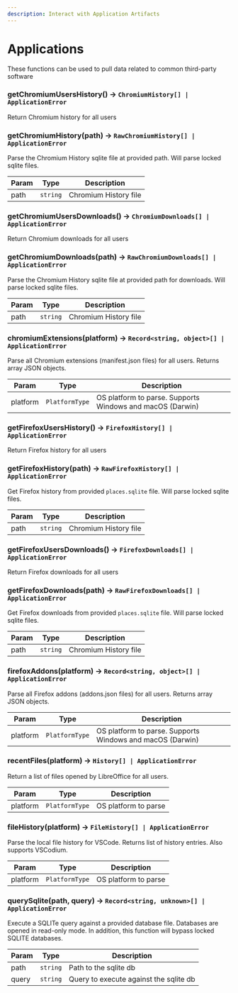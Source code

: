 ```yaml
---
description: Interact with Application Artifacts
---
```


# Applications

These functions can be used to pull data related to common third-party software

### getChromiumUsersHistory() -> `ChromiumHistory[] | ApplicationError`

Return Chromium history for all users

### getChromiumHistory(path) -> `RawChromiumHistory[] | ApplicationError`

Parse the Chromium History sqlite file at provided path. Will parse locked
sqlite files.

| Param | Type     | Description           |
| ----- | -------- | --------------------- |
| path  | `string` | Chromium History file |

### getChromiumUsersDownloads() -> `ChromiumDownloads[] | ApplicationError`

Return Chromium downloads for all users

### getChromiumDownloads(path) -> `RawChromiumDownloads[] | ApplicationError`

Parse the Chromium History sqlite file at provided path for downloads. Will
parse locked sqlite files.

| Param | Type     | Description           |
| ----- | -------- | --------------------- |
| path  | `string` | Chromium History file |

### chromiumExtensions(platform) -> `Record<string, object>[] | ApplicationError`

Parse all Chromium extensions (manifest.json files) for all users. Returns array
JSON objects.

| Param    | Type           | Description                                               |
| -------- | -------------- | --------------------------------------------------------- |
| platform | `PlatformType` | OS platform to parse. Supports Windows and macOS (Darwin) |

### getFirefoxUsersHistory() -> `FirefoxHistory[] | ApplicationError`

Return Firefox history for all users

### getFirefoxHistory(path) -> `RawFirefoxHistory[] | ApplicationError`

Get Firefox history from provided `places.sqlite` file. Will parse locked sqlite
files.

| Param | Type     | Description           |
| ----- | -------- | --------------------- |
| path  | `string` | Chromium History file |

### getFirefoxUsersDownloads() -> `FirefoxDownloads[] | ApplicationError`

Return Firefox downloads for all users

### getFirefoxDownloads(path) -> `RawFirefoxDownloads[] | ApplicationError`

Get Firefox downloads from provided `places.sqlite` file. Will parse locked
sqlite files.

| Param | Type     | Description           |
| ----- | -------- | --------------------- |
| path  | `string` | Chromium History file |

### firefoxAddons(platform) -> `Record<string, object>[] | ApplicationError`

Parse all Firefox addons (addons.json files) for all users. Returns array JSON
objects.

| Param    | Type           | Description                                               |
| -------- | -------------- | --------------------------------------------------------- |
| platform | `PlatformType` | OS platform to parse. Supports Windows and macOS (Darwin) |

### recentFiles(platform) -> `History[] | ApplicationError`

Return a list of files opened by LibreOffice for all users.

| Param    | Type           | Description          |
| -------- | -------------- | -------------------- |
| platform | `PlatformType` | OS platform to parse |

### fileHistory(platform) -> `FileHistory[] | ApplicationError`

Parse the local file history for VSCode. Returns list of history entries. Also
supports VSCodium.

| Param    | Type           | Description          |
| -------- | -------------- | -------------------- |
| platform | `PlatformType` | OS platform to parse |

### querySqlite(path, query) -> `Record<string, unknown>[] | ApplicationError`

Execute a SQLITe query against a provided database file. Databases are opened in
read-only mode. In addition, this function will bypass locked SQLITE databases.

| Param | Type     | Description                            |
| ----- | -------- | -------------------------------------- |
| path  | `string` | Path to the sqlite db                  |
| query | `string` | Query to execute against the sqlite db |
